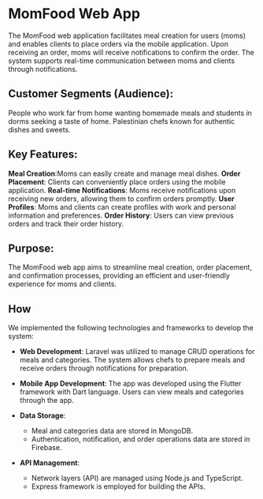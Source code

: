 
# MomFood Web App

The MomFood web application facilitates meal creation for users (moms) and enables clients to place orders via the mobile application. Upon receiving an order, moms will receive notifications to confirm the order. The system supports real-time communication between moms and clients through notifications.
## Customer Segments (Audience):
People who work far from home wanting homemade meals and students in dorms seeking a taste of home. Palestinian chefs known for authentic dishes and sweets.

## Key Features:

**Meal Creation**:Moms can easily create and manage meal dishes.
**Order Placement**: Clients can conveniently place orders using the mobile application.
**Real-time Notifications**: Moms receive notifications upon receiving new orders, allowing them to confirm orders promptly.
**User Profiles**: Moms and clients can create profiles with work and personal  information and preferences.
**Order History**: Users can view previous orders and track their order history.


## Purpose:
The MomFood web app aims to streamline meal creation, order placement, and confirmation processes, providing an efficient and user-friendly experience for moms and clients.

## How

We implemented the following technologies and frameworks to develop the system:

- **Web Development**: Laravel was utilized to manage CRUD operations for meals and categories. The system allows chefs to prepare meals and receive orders through notifications for preparation.

- **Mobile App Development**: The app was developed using the Flutter framework with Dart language. Users can view meals and categories through the app.

- **Data Storage**:
  - Meal and categories data are stored in MongoDB.
  - Authentication, notification, and order operations data are stored in Firebase.

- **API Management**:
  - Network layers (API) are managed using Node.js and TypeScript.
  - Express framework is employed for building the APIs.

